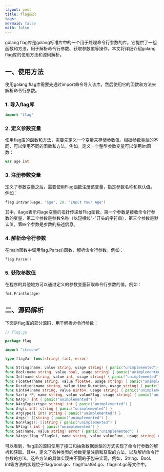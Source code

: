 ```yaml
---
layout: post
title: flag简介
tags: 
mermaid: false
math: false
---  
```


golang flag库是golang标准库中的一个用于处理命令行参数的库。它提供了一组函数和方法，用于解析命令行参数、获取参数值等操作。本文将详细介绍golang flag库的使用方法和源码解析。

## 一、使用方法

使用golang flag库需要先通过import命令导入该库，然后使用它的函数和方法来解析命令行参数。

### 1. 导入flag库

```go
import "flag"
```

### 2. 定义参数变量

使用flag库的函数和方法，需要先定义一个变量来存储参数值。根据参数类型的不同，可以使用不同的函数和方法。例如，定义一个整型参数变量可以使用Int函数：

```go
var age int
```

### 3. 注册参数变量

定义了参数变量之后，需要使用Flag函数注册该变量，指定参数名称和默认值。例如：

```go
flag.IntVar(&age, "age", 28, "Input Your Age")
```

其中，&age表示将age变量的指针传递给Flag函数，第一个参数是接收命令行参数的变量，第二个参数是参数名称（以短横线"-"开头的字符串），第三个参数是默认值，第四个参数是参数的描述信息。

### 4. 解析命令行参数

在main函数中调用flag.Parse()函数，解析命令行参数。例如：

```go
flag.Parse()
```

### 5. 获取参数值

在程序的其他地方可以通过定义的参数变量获取命令行参数的值。例如：

```go
fmt.Println(age)
```

## 二、源码解析

下面是flag库的部分源码，用于解析命令行参数：

```go
// flag.go

package flag

import "strconv"

type flagVar func(string) (int, error)

func String(name, value string, usage string) { panic("unimplemented") }
func Bool(name string, value bool, usage string) { panic("unimplemented") }
func Int(name string, value int, usage string) { panic("unimplemented") }
func Float64(name string, value float64, usage string) { panic("unimplemented") }
func Duration(name string, value time.Duration, usage string) { panic("unimplemented") }
func Uint64(name string, value uint64, usage string) { panic("unimplemented") }
func Var(p *P, name string, value valueFlag, usage string) { panic("unimplemented") }
func NArg() int { panic("unimplemented") }
func NArgType(ctype string) int { panic("unimplemented") }
func Arg(i int) string { panic("unimplemented") }
func ArgType(i int) string { panic("unimplemented") }
func Args() []string { panic("unimplemented") }
func NonFlags() []string { panic("unimplemented") }
func NFlag() int { panic("unimplemented") }
func Set(name, value string) error { panic("unimplemented") }
func VArgs(flag *FlagSet, name string, value valueFunc, usage string) error { panic("unimplemented") }
```

可以看到，flag库的源码使用了接口和抽象数据类型的方式实现了命令行参数的解析和获取。其中，定义了各种类型的参数变量注册和获取的方法，以及解析命令行参数的方法。这些方法的具体实现由不同的子包来实现，例如，String、Bool、Int等方法的实现位于flag/bool.go、flag/float64.go、flag/int.go等文件中。